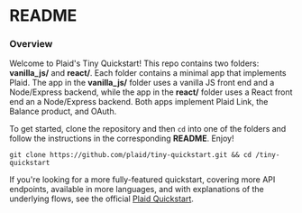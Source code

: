 # README

### Overview

Welcome to Plaid's Tiny Quickstart! This repo contains two folders: **vanilla_js/** and **react/**. Each folder contains a minimal app that implements Plaid. The app in the **vanilla_js/** folder uses a vanilla JS front end and a Node/Express backend, while the app in the **react/** folder uses a React front end an a Node/Express backend. Both apps implement Plaid Link, the Balance product, and OAuth.

To get started, clone the repository and then `cd` into one of the folders and follow the instructions in the corresponding **README**. Enjoy! 

```
git clone https://github.com/plaid/tiny-quickstart.git && cd /tiny-quickstart
```

If you're looking for a more fully-featured quickstart, covering more API endpoints, available in more languages, and with explanations of the underlying flows, see the official [Plaid Quickstart](https://www.plaid.com/docs/quickstart). 
